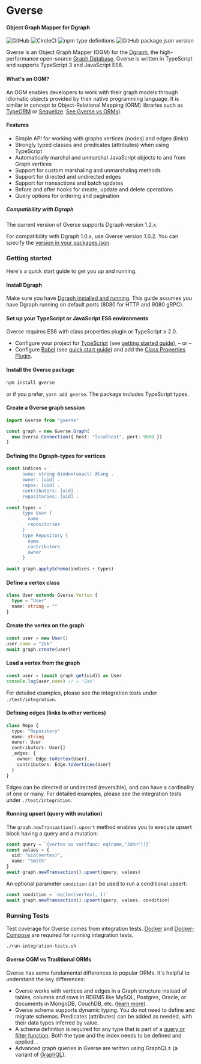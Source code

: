 # Gverse

#### Object Graph Mapper for Dgraph

![GitHub](https://img.shields.io/github/license/gverse/gverse) ![CircleCI](https://img.shields.io/circleci/build/github/gverse/gverse) ![npm type definitions](https://img.shields.io/npm/types/gverse) ![GitHub package.json version](https://img.shields.io/github/package-json/v/gverse/gverse)

Gverse is an Object Graph Mapper (OGM) for the [Dgraph](dgraph.io), the high-performance open-source [Graph Database](https://en.wikipedia.org/wiki/Graph_database). Gverse is written in TypeScript and supports TypeScript 3 and JavaScript ES6.

#### What's an OGM?

An OGM enables developers to work with their graph models through idiomatic objects provided by their native programming language. It is similar in concept to Object-Relational Mapping (ORM) libraries such as [TypeORM](typeorm.io) or [Sequelize](http://docs.sequelizejs.com/). [See Gverse vs ORMs](#gverse-vs-traditional-orms)).

#### Features

- Simple API for working with graphs vertices (nodes) and edges (links)
- Strongly typed classes and predicates (attributes) when using TypeScript
- Automatically marshal and unmarshal JavaScript objects to and from Graph vertices
- Support for custom marshaling and unmarshaling methods
- Support for directed and undirected edges
- Support for transactions and batch updates
- Before and after hooks for create, update and delete operations
- Query options for ordering and pagination

##### Compatibility with Dgraph

The current version of Gverse supports Dgraph version 1.2.x.

For compatibility with Dgraph 1.0.x, use Gverse version 1.0.2. You can specify the [version in your packages.json](https://60devs.com/npm-install-specific-version.html).

### Getting started

Here's a quick start guide to get you up and running.

#### Install Dgraph

Make sure you have [Dgraph installed and running](https://docs.dgraph.io/get-started). This guide assumes you have Dgraph running on default ports (8080 for HTTP and 9080 gRPC).

#### Set up your TypeScript or JavaScript ES6 environments

Gverse requires ES6 with class properties plugin or TypeScript ≥ 2.0.

- Configure your project for [TypeScript](https://www.typescriptlang.org/docs/tutorial.html) (see [getting started guide](https://levelup.gitconnected.com/typescript-quick-start-guide-7257c2b71538)),
  – or –
- Configure [Babel](https://babel.org) (see [quick start guide](https://www.robinwieruch.de/minimal-node-js-babel-setup/)) and add the [Class Properties Plugin](https://babeljs.io/docs/en/babel-plugin-proposal-class-properties).

#### Install the Gverse package

```sh
npm install gverse
```

or if you prefer, `yarn add gverse`. The package includes TypeScript types.

#### Create a Gverse graph session

```typescript
import Gverse from "gverse"

const graph = new Gverse.Graph(
  new Gverse.Connection({ host: "localhost", port: 9080 })
)
```

#### Defining the Dgraph-types for vertices

```typescript
const indices = `
      name: string @index(exact) @lang .
      owner: [uid] .
      repos: [uid] .
      contributors: [uid] .
      repositories: [uid] .
    `
const types = `
      type User {
        name
        repositories
      }
      type Repository {
        name
        contributors
        owner
      }
    `
await graph.applySchema(indices + types)
```

#### Define a vertex class

```typescript
class User extends Gverse.Vertex {
  type = "User"
  name: string = ""
}
```

#### Create the vertex on the graph

```typescript
const user = new User()
user.name = "Zak"
await graph.create(user)
```

#### Load a vertex from the graph

```typescript
const user = (await graph.get(uid)) as User
console.log(user.name) // = "Zak"
```

For detailed examples, please see the integration tests under `./test/integration`.

#### Defining edges (links to other vertices)

```typescript
class Repo {
  type: "Repository"
  name: string
  owner: User
  contributors: User[]
  _edges: {
    owner: Edge.toVertex(User),
    contributors: Edge.toVertices(User)
  }
}
```

Edges can be directed or undirected (reversible), and can have a cardinality of one or many. For detailed examples, please see the integration tests under `./test/integration`.

#### Running upsert (query with mutation)

The `graph.newTransaction().upsert` method enables you to execute upsert block having a query and a mutation:

```typescript
const query = `{vertex as var(func: eq(name,"John"))}`
const values = {
  uid: "uid(vertex)",
  name: "Smith"
}
await graph.newTransaction().upsert(query, values)
```

An optional parameter `condition` can be used to run a conditional upsert:

```typescript
const condition = `eq(len(vertex), 1)`
await graph.newTransaction().upsert(query, values, condition)
```

### Running Tests

Test coverage for Gverse comes from integration tests. [Docker](https://docs.docker.com/install/) and [Docker-Compose](https://docs.docker.com/compose/install/) are required for running integration tests.

```sh
./run-integration-tests.sh
```

#### Gverse OGM vs Traditional ORMs

Gverse has some fundamental differences to popular ORMs. It's helpful to understand the key differences:

- Gverse works with vertices and edges in a Graph structure instead of tables, columns and rows in RDBMS like MySQL, Postgres, Oracle, or documents in MongoDB, CouchDB, etc. ([learn more](https://docs.dgraph.io/query-language/)).
- Gverse schema supports dynamic typing. You do not need to define and migrate schemas. Predicates (attributes) can be added as needed, with their data types inferred by value.
- A schema definition is required for any type that is part of a [query or filter function](https://docs.dgraph.io/query-language/#schema). Both the type and the index needs to be defined and applied. .
- Advanced graph queries in Gverse are written using GraphQL± (a variant of [GraphQL](graphql.org)).
